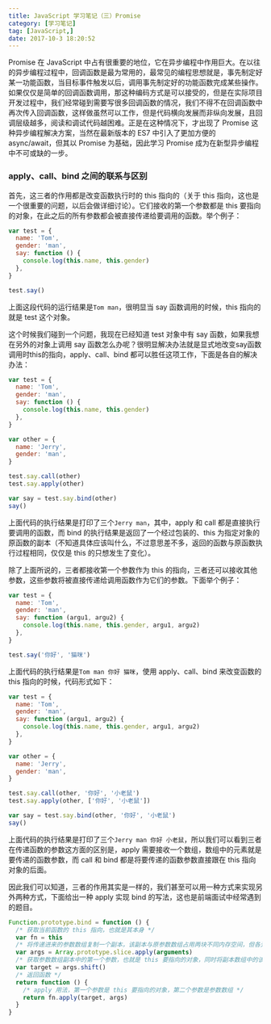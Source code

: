 ```yaml
---
title: JavaScript 学习笔记（三）Promise
category: [学习笔记]
tag: [JavaScript,]
date: 2017-10-3 18:20:52
---
```


Promise 在 JavaScript 中占有很重要的地位，它在异步编程中作用巨大。在以往的异步编程过程中，回调函数是最为常用的，最常见的编程思想就是，事先制定好某一功能函数，当目标事件触发以后，调用事先制定好的功能函数完成某些操作。如果仅仅是简单的回调函数调用，那这种编码方式是可以接受的，但是在实际项目开发过程中，我们经常碰到需要写很多回调函数的情况，我们不得不在回调函数中再次传入回调函数，这样做虽然可以工作，但是代码横向发展而非纵向发展，且回调层级越多，阅读和调试代码越困难。正是在这种情况下，才出现了 Promise 这种异步编程解决方案，当然在最新版本的 ES7 中引入了更加方便的 async/await，但其以 Promise 为基础，因此学习 Promise 成为在新型异步编程中不可或缺的一步。<!--more-->

### apply、call、bind 之间的联系与区别

首先，这三者的作用都是改变函数执行时的 this 指向的（关于 this 指向，这也是一个很重要的问题，以后会做详细讨论）。它们接收的第一个参数都是 this 要指向的对象，在此之后的所有参数都会被直接传递给要调用的函数。举个例子：

``` javascript
var test = {
  name: 'Tom',
  gender: 'man',
  say: function () {
    console.log(this.name, this.gender)
  },
}

test.say()
```

上面这段代码的运行结果是`Tom man`，很明显当 say 函数调用的时候，this 指向的就是 test 这个对象。

这个时候我们碰到一个问题，我现在已经知道 test 对象中有 say 函数，如果我想在另外的对象上调用 say 函数怎么办呢？很明显解决办法就是显式地改变say函数调用时this的指向，apply、call、bind 都可以胜任这项工作，下面是各自的解决办法：

``` javascript
var test = {
  name: 'Tom',
  gender: 'man',
  say: function () {
    console.log(this.name, this.gender)
  },
}

var other = {
  name: 'Jerry',
  gender: 'man',
}

test.say.call(other)
test.say.apply(other)

var say = test.say.bind(other)
say()
```

上面代码的执行结果是打印了三个`Jerry man`，其中，apply 和 call 都是直接执行要调用的函数，而 bind 的执行结果是返回了一个经过包装的、this 为指定对象的原函数的副本（不知道具体应该叫什么，不过意思差不多，返回的函数与原函数执行过程相同，仅仅是 this 的只想发生了变化）。

除了上面所说的，三者都接收第一个参数作为 this 的指向，三者还可以接收其他参数，这些参数将被直接传递给调用函数作为它们的参数。下面举个例子：

``` javascript
var test = {
  name: 'Tom',
  gender: 'man',
  say: function (argu1, argu2) {
    console.log(this.name, this.gender, argu1, argu2)
  },
}

test.say('你好', '猫咪')
```

上面代码的执行结果是`Tom man 你好 猫咪`，使用 apply、call、bind 来改变函数的 this 指向的时候，代码形式如下：

``` javascript
var test = {
  name: 'Tom',
  gender: 'man',
  say: function (argu1, argu2) {
    console.log(this.name, this.gender, argu1, argu2)
  },
}

var other = {
  name: 'Jerry',
  gender: 'man',
}

test.say.call(other, '你好', '小老鼠')
test.say.apply(other, ['你好', '小老鼠'])

var say = test.say.bind(other, '你好', '小老鼠')
say()
```

上面代码的执行结果是打印了三个`Jerry man 你好 小老鼠`，所以我们可以看到三者在传递函数的参数这方面的区别是，apply 需要接收一个数组，数组中的元素就是要传递的函数参数，而 call 和 bind 都是将要传递的函数参数直接跟在 this 指向对象的后面。

因此我们可以知道，三者的作用其实是一样的，我们甚至可以用一种方式来实现另外两种方式，下面给出一种 apply 实现 bind 的写法，这也是前端面试中经常遇到的题目。

``` javascript
Function.prototype.bind = function () {
  /* 获取当前函数的 this 指向，也就是其本身 */
  var fn = this
  /* 将传递进来的参数数组复制一个副本，该副本与原参数数组占用两块不同内存空间，但各元素相同 */
  var args = Array.prototype.slice.apply(arguments)
  /* 获取参数数组副本中的第一个参数，也就是 this 要指向的对象，同时将副本数组中的该元素删除 */
  var target = args.shift()
  /* 返回函数 */
  return function () {
    /* apply 用法，第一个参数是 this 要指向的对象，第二个参数是参数数组 */
    return fn.apply(target, args)
  }
}
```
